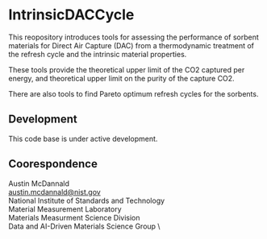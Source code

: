 # IntrinsicDACCycle

This reopository introduces tools for assessing the performance of sorbent materials for Direct Air Capture (DAC) from a thermodynamic treatment of the refresh cycle and the intrinsic material properties. 

These tools provide the theoretical upper limit of the CO2 captured per energy, and theoretical upper limit on the purity of the capture CO2.

There are also tools to find Pareto optimum refresh cycles for the sorbents. 

## Development

This code base is under active development.

## Coorespondence

Austin McDannald \
austin.mcdannald@nist.gov \
National Institute of Standards and Technology \
Material Measurement Laboratory \
Materials Measurment Science Division \
Data and AI-Driven Materials Science Group \
